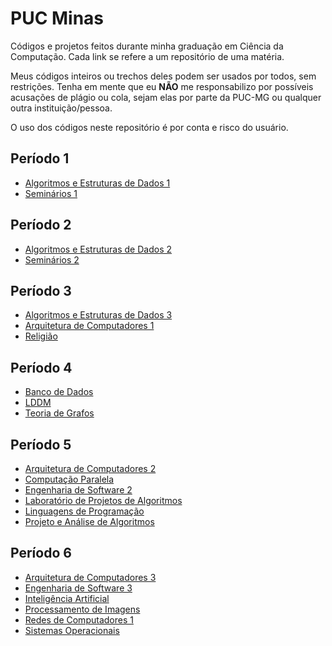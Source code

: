 # PUC Minas

Códigos e projetos feitos durante minha graduação em Ciência da Computação. Cada link se refere a um repositório de uma matéria.

Meus códigos inteiros ou trechos deles podem ser usados por todos, sem restrições. Tenha em mente que eu **NÃO** me responsabilizo por possíveis acusações de plágio ou cola, sejam elas por parte da PUC-MG ou qualquer outra instituição/pessoa.

O uso dos códigos neste repositório é por conta e risco do usuário.

## Período 1
* [Algoritmos e Estruturas de Dados 1](https://github.com/RafaelAmauri/Algoritmos-e-Estruturas-de-Dados-1)
* [Seminários 1](https://github.com/RafaelAmauri/Seminarios-1)

## Período 2

* [Algoritmos e Estruturas de Dados 2](https://github.com/RafaelAmauri/Algoritmos-e-Estruturas-de-Dados-2)
* [Seminários 2](https://github.com/RafaelAmauri/Seminarios-2)

## Período 3
* [Algoritmos e Estruturas de Dados 3](https://github.com/RafaelAmauri/Algoritmos-e-Estruturas-de-Dados-3)
* [Arquitetura de Computadores 1](https://github.com/RafaelAmauri/Arquitetura-de-Computadores-1)
* [Religião](https://github.com/RafaelAmauri/Religiao)

## Período 4
* [Banco de Dados](https://github.com/RafaelAmauri/Banco-de-Dados)
* [LDDM](https://github.com/RafaelAmauri/LDDM)
* [Teoria de Grafos](https://github.com/RafaelAmauri/Teoria-de-Grafos)

## Período 5
* [Arquitetura de Computadores 2](https://github.com/RafaelAmauri/Arquitetura-de-Computadores-2)
* [Computação Paralela](https://github.com/RafaelAmauri/Programacao-Paralela)
* [Engenharia de Software 2](https://github.com/RafaelAmauri/Engenharia-de-Software-2)
* [Laboratório de Projetos de Algoritmos](https://github.com/RafaelAmauri/Laboratorio-de-Projetos-de-Algoritmos)
* [Linguagens de Programação](https://github.com/RafaelAmauri/Linguagens-de-Programacao)
* [Projeto e Análise de Algoritmos](https://github.com/RafaelAmauri/Projeto-e-Analise-de-Algoritmos)

## Período 6
* [Arquitetura de Computadores 3](https://github.com/RafaelAmauri/Arquitetura-de-Computadores-3)
* [Engenharia de Software 3](https://github.com/RafaelAmauri/Engenharia-de-Software-3)
* [Inteligência Artificial](https://github.com/RafaelAmauri/Inteligencia-Artificial)
* [Processamento de Imagens](https://github.com/RafaelAmauri/Processamento-de-Imagens)
* [Redes de Computadores 1](https://github.com/RafaelAmauri/Redes-de-Computadores-1)
* [Sistemas Operacionais](https://github.com/RafaelAmauri/Sistemas-Operacionais)

